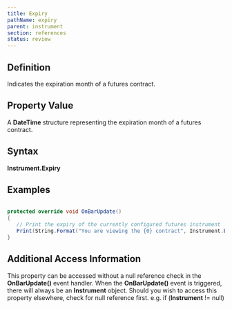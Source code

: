 ```yaml
---
title: Expiry
pathName: expiry
parent: instrument
section: references
status: review
---
```


## Definition

Indicates the expiration month of a futures contract.

## Property Value

A **DateTime** structure representing the expiration month of a futures contract.

## Syntax

**Instrument.Expiry**

## Examples

```csharp

protected override void OnBarUpdate()
{
   // Print the expiry of the currently configured futures instrument
   Print(String.Format("You are viewing the {0} contract", Instrument.Expiry));
}
```

## Additional Access Information

This property can be accessed without a null reference check in the **OnBarUpdate()** event handler. When the **OnBarUpdate()** event is triggered, there will always be an **Instrument** object. Should you wish to access this property elsewhere, check for null reference first. e.g. if (**Instrument** != null)
